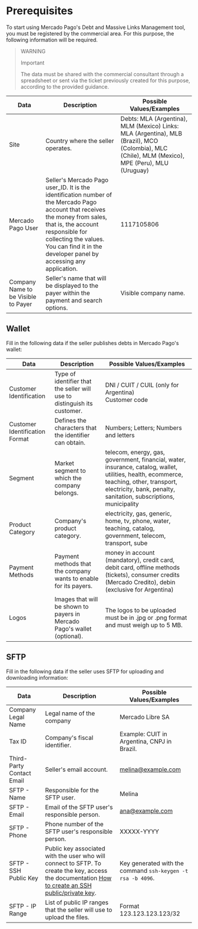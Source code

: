 # Prerequisites

To start using Mercado Pago's Debt and Massive Links Management tool, you must be registered by the commercial area. For this purpose, the following information will be required.

> WARNING
>
> Important
>
> The data must be shared with the commercial consultant through a spreadsheet or sent via the ticket previously created for this purpose, according to the provided guidance.

| Data                             | Description                                                                                                                                                      | Possible Values/Examples                                                                                           |
|----------------------------------|------------------------------------------------------------------------------------------------------------------------------------------------------------------|---------------------------------------------------------------------------------------------------------------------|
| Site                         | Country where the seller operates.                                                                                                                                    | Debts: MLA (Argentina), MLM (Mexico) Links: MLA (Argentina), MLB (Brazil), MCO (Colombia), MLC (Chile), MLM (Mexico), MPE (Peru), MLU (Uruguay)        |
| Mercado Pago User         | Seller's Mercado Pago user_ID. It is the identification number of the Mercado Pago account that receives the money from sales, that is, the account responsible for collecting the values. You can find it in the developer panel by accessing any application. | 1117105806                                                                                                                                                            |
| Company Name to be Visible to Payer | Seller's name that will be displayed to the payer within the payment and search options.                                                        | Visible company name.                                                                                      |

## Wallet 

Fill in the following data if the seller publishes debts in Mercado Pago's wallet:

| Data                        | Description                                                                                                         | Possible Values/Examples                                                                                                    |
|-----------------------------|---------------------------------------------------------------------------------------------------------------------|------------------------------------------------------------------------------------------------------------------------------|
| Customer Identification  | Type of identifier that the seller will use to distinguish its customer.                                      | DNI / CUIT / CUIL (only for Argentina) <br> Customer code                                                                         |
| Customer Identification Format | Defines the characters that the identifier can obtain.                                                          | Numbers; Letters; Numbers and letters                                                                                            |
| Segment                     | Market segment to which the company belongs.                                                                   | telecom, energy, gas, government, financial, water, insurance, catalog, wallet, utilities, health, ecommerce, teaching, other, transport, electricity, bank, penalty, sanitation, subscriptions, municipality |
| Product Category            | Company's product category.                                                                                      | electricity, gas, generic, home, tv, phone, water, teaching, catalog, government, telecom, transport, sube                     |
| Payment Methods      | Payment methods that the company wants to enable for its payers.                                                                              | money in account (mandatory), credit card, debit card, offline methods (tickets), consumer credits (Mercado Credito), debin (exclusive for Argentina)                     |
| Logos                       | Images that will be shown to payers in Mercado Pago's wallet (optional).                        | The logos to be uploaded must be in .jpg or .png format and must weigh up to 5 MB.  |

## SFTP

Fill in the following data if the seller uses SFTP for uploading and downloading information:

| Data                        | Description                                                                                   | Possible Values/Examples                                                                                                    |
|-----------------------------|-----------------------------------------------------------------------------------------------|------------------------------------------------------------------------------------------------------------------------------|
| Company Legal Name        | Legal name of the company                                                                                         | Mercado Libre SA                                                                                                                       |
| Tax ID                      | Company's fiscal identifier.                                                                                         | Example: CUIT in Argentina, CNPJ in Brazil.                                                                                                                        |
| Third-Party Contact Email    | Seller's email account.                                                               | melina@example.com                                                                                                                        |
| SFTP - Name               | Responsible for the SFTP user.                                                                | Melina                                                                                                                         |
| SFTP - Email                | Email of the SFTP user's responsible person.                                                       | ana@example.com                                                                                                                         |
| SFTP - Phone             | Phone number of the SFTP user's responsible person.                                                    |  XXXXX-YYYY                                                                                                                         |
| SFTP - SSH Public Key    | Public key associated with the user who will connect to SFTP. To create the key, access the documentation [How to create an SSH public/private key](/developers/en/docs/links-and-debts/public-and-private-key). | Key generated with the command `ssh-keygen -t rsa -b 4096`.                                                                |
| SFTP - IP Range             | List of public IP ranges that the seller will use to upload the files.                        | Format 123.123.123.123/32                                                                                                  |